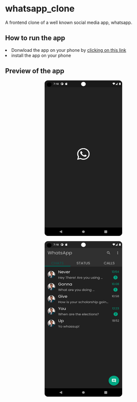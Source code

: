 # whatsapp_clone

A frontend clone of a well known social media app, whatsapp. 

## How to run the app

<li>Donwload the app on your phone by <a href ="https://github.com/Darthwimp/WhatsApp-UI-clone/releases/download/beta/Whatsapp_UI_Clone.apk">clicking on this link</a></li>
<li>install the app on your phone</li>

## Preview of the app

<p align="center">
  <img src="screenshots/Screenshot_20221109_191844.png" width="250" height="500" />
</p>
<p align="center">
  <img src="screenshots/Screenshot_20221109_191850.png" width="250" height="500" />
</p>

